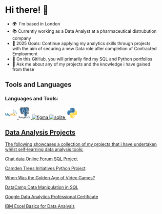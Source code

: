 Hi there! 👋
===================================

*   🌍  I'm based in London
*   📚  Currently working as a Data Analyst at a pharmaceutical distrubution company
*   🎯 2025 Goals: Continue applying my analytics skills through projects with the aim of securing a new Data role after completion of Contracted Employment
*   🌱 On this GitHub, you will primarily find my SQL and Python portfolios 
*   💬 Ask me about any of my projects and the knowledge i have gained from these

## Tools and Languages
<h3 align="left">Languages and Tools:</h3>

<a href="https://www.mysql.com/" target="_blank" rel="noreferrer">
    <img src="https://raw.githubusercontent.com/devicons/devicon/master/icons/mysql/mysql-original-wordmark.svg" alt="mysql" width="40" height="40"/>
  <a href="https://www.postgresql.org" target="_blank" rel="noreferrer">
    <img src="https://raw.githubusercontent.com/devicons/devicon/master/icons/postgresql/postgresql-original-wordmark.svg" alt="postgresql" width="40" height="40"/>
  <a href="https://www.figma.com/" target="_blank" rel="noreferrer">
    <img src="https://www.vectorlogo.zone/logos/figma/figma-icon.svg" alt="figma" width="40" height="40"/>
  <a href="https://www.sqlite.org/" target="_blank" rel="noreferrer">
    <img src="https://www.vectorlogo.zone/logos/sqlite/sqlite-icon.svg" alt="sqlite" width="40" height="40"/>
  <a href="https://www.python.org" target="_blank" rel="noreferrer"> <img src="https://raw.githubusercontent.com/devicons/devicon/master/icons/python/python-original.svg" alt="python" width="40" height="40"/>
  

  

## Data Analysis Projects
The following showcases a collection of my projects that i have undertaken whilst self-learning data analysis tools:

[Chat data Online Forum SQL Project](https://github.com/Rasihha/OpenClassrooms-Data-Analytics-Bootcamp/blob/2050d8c3cd9e9e7423eae8cf387fd40cf39c5162/Chat_data_Online_Forum_SQL_Project.ipynb)

[Camden Trees Initiatives Python Project](https://github.com/Rasihha/OpenClassrooms-Data-Analytics-Bootcamp/blob/045263c41e9c3b14f8ccf14a02bdbcef84adf1ef/Camden_Trees_Initiatives_Python_Project.ipynb)

[When Was the Golden Age of Video Games?](https://github.com/Rasihha/DataCamp-Data-Analyst-in-SQL-Final-Project)

[DataCamp Data Manipulation in SQL](https://github.com/Rasihha/DataCamp-Data-Manipulation-in-SQL.git)

[Google Data Analytics Professional Certificate](https://github.com/Rasihha/Google-Data-Analytics-Professional-Certificate.git)

[IBM Excel Basics for Data Analysis](https://github.com/Rasihha/IBM_Excel_Basics_For_Data_Analysis.git)

            
